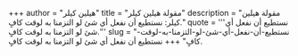 +++
author = "هيلين كيلر"
title = "مقولة هيلين كيلر"
description = "مقولة هيلين كيلر: نستطيع أن نفعل أي شئ لو التزمنا به لوقت كافٍ."
quote = '''نستطيع أن نفعل أي شئ لو التزمنا به لوقت كافٍ.'''
slug = "نستطيع-أن-نفعل-أي-شئ-لو-التزمنا-به-لوقت-كافٍ"
+++
نستطيع أن نفعل أي شئ لو التزمنا به لوقت كافٍ.
